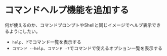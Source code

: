 # コマンドヘルプ機能を追加する

何が使えるのか、コマンドプロンプトやShellと同じイメージでヘルプ表示できるようにしたい。

- `help`、`?`でコマンド一覧を表示する
- `コマンド --help`、`コマンド -?`でコマンドで使えるオプション一覧を表示する
